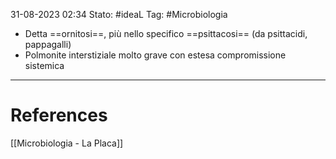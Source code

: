 31-08-2023 02:34
Stato: #ideaL
Tag: #Microbiologia 

- Detta ==ornitosi==, più nello specifico ==psittacosi== (da psittacidi, pappagalli)
- Polmonite interstiziale molto grave con estesa compromissione sistemica

---
# References
[[Microbiologia - La Placa]]